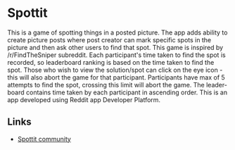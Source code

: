 # Spottit
This is a game of spotting things in a posted picture. The app adds ability to create picture posts where post creator can mark specific spots in the picture and then ask other users to find that spot. This game is inspired by /r/FindTheSniper subreddit. Each participant's time taken to find the spot is recorded, so leaderboard ranking is based on the time taken to find the spot. Those who wish to view the solution/spot can click on the eye icon - this will also abort the game for that participant. Participants have max of 5 attempts to find the spot, crossing this limit will abort the game. The leader-board contains time taken by each participant in ascending order. This is an app developed using Reddit app Developer Platform.

## Links
- [Spottit community](https://www.reddit.com/r/Spottit/)
